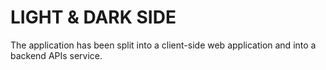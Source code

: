 # LIGHT & DARK SIDE

The application has been split into a client-side web application and into a backend APIs service.
